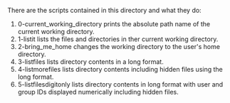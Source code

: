 There are the scripts contained in this directory and what they do:
1. 0-current_working_directory prints the absolute path name of the current working directory.
2. 1-listit lists the files and directories in ther current working directory.
3. 2-bring_me_home changes the working directory to the user's home directory.
4. 3-listfiles lists directory contents in a long format.
5. 4-listmorefiles lists directory contents including hidden files using the long format.
6. 5-listfilesdigitonly lists directory contents in long format with user and group IDs displayed numerically including hidden files.
